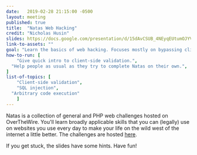 ```yaml
---
date:   2019-02-28 21:15:00 -0500
layout: meeting
published: true
title:  "Natas Web Hacking"
credit: "Nicholas Husin"
slides: https://docs.google.com/presentation/d/15dAvCSUB_4NEyqEUtumOJYVFgF2ugYmGhhsRywCs7ko/edit?usp=sharing
link-to-assets: ""
goal: "Learn the basics of web hacking. Focuses mostly on bypassing client-side validation"
how-to-run: [
	"Give quick intro to client-side validation.",
  "Help people as usual as they try to complete Natas on their own.",
]
list-of-topics: [
	"Client-side validation",
	"SQL injection",
  "Arbitrary code execution"
	]
---
```



Natas is a collection of general and PHP web challenges hosted on OverTheWire. You'll learn broadly applicable skills that you can (legally) use on websites you use every day to make your life on the wild west of the internet a little better. The challenges are hosted [here](http://overthewire.org/wargames/natas/).

If you get stuck, the slides have some hints. Have fun!
